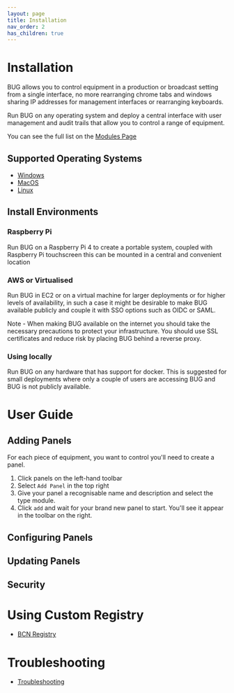 ```yaml
---
layout: page
title: Installation
nav_order: 2
has_children: true
---
```


# Installation

BUG allows you to control equipment in a production or broadcast setting from a single interface, no more rearranging chrome tabs and windows sharing IP addresses for management interfaces or rearranging keyboards.

Run BUG on any operating system and deploy a central interface with user management and audit trails that allow you to control a range of equipment.

You can see the full list on the [Modules Page](/pages/modules)

## Supported Operating Systems

-   [Windows](/pages/installation/windows.html)
-   [MacOS](/pages/installation/mac.html)
-   [Linux](/pages/installation/linux.html)

## Install Environments

### Raspberry Pi

Run BUG on a Raspberry Pi 4 to create a portable system, coupled with Raspberry Pi touchscreen this can be mounted in a central and convenient location

### AWS or Virtualised

Run BUG in EC2 or on a virtual machine for larger deployments or for higher levels of availability, in such a case it might be desirable to make BUG available publicly and couple it with SSO options such as OIDC or SAML.

Note - When making BUG available on the internet you should take the necessary precautions to protect your infrastructure. You should use SSL certificates and reduce risk by placing BUG behind a reverse proxy.

### Using locally

Run BUG on any hardware that has support for docker. This is suggested for small deployments where only a couple of users are accessing BUG and BUG is not publicly available.

# User Guide

## Adding Panels

For each piece of equipment, you want to control you'll need to create a panel.

1. Click panels on the left-hand toolbar
2. Select `Add Panel` in the top right
3. Give your panel a recognisable name and description and select the type module.
4. Click `add` and wait for your brand new panel to start. You'll see it appear in the toolbar on the right.

## Configuring Panels

## Updating Panels

## Security

# Using Custom Registry

-   [BCN Registry](/pages/installation/registry.html)

# Troubleshooting

-   [Troubleshooting](/pages/installation/troubleshooting.html)
